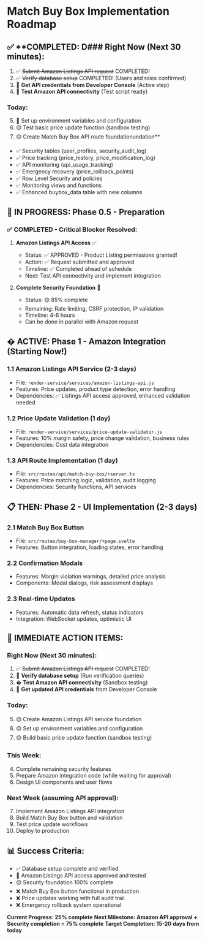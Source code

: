 # Match Buy Box Implementation Roadmap

## ✅ **COMPLETED: D### **Right Now (Next 30 minutes):**
1. ✅ ~~Submit Amazon Listings API request~~ COMPLETED!
2. ✅ ~~Verify database setup~~ COMPLETED! (Users and roles confirmed)
3. 🔄 **Get API credentials from Developer Console** (Active step)
4. 🔄 **Test Amazon API connectivity** (Test script ready)

### **Today:**
5. 🔄 Set up environment variables and configuration
6. 🟡 Test basic price update function (sandbox testing)
7. 🟡 Create Match Buy Box API route foundationundation**
- ✅ Security tables (user_profiles, security_audit_log)
- ✅ Price tracking (price_history, price_modification_log)  
- ✅ API monitoring (api_usage_tracking)
- ✅ Emergency recovery (price_rollback_points)
- ✅ Row Level Security and policies
- ✅ Monitoring views and functions
- ✅ Enhanced buybox_data table with new columns

## 🔄 **IN PROGRESS: Phase 0.5 - Preparation**

### **✅ COMPLETED - Critical Blocker Resolved:**
1. **Amazon Listings API Access** ✅
   - Status: ✅ APPROVED - Product Listing permissions granted!
   - Action: ✅ Request submitted and approved
   - Timeline: ✅ Completed ahead of schedule
   - Next: Test API connectivity and implement integration

2. **Complete Security Foundation** 🔐
   - Status: 🟡 85% complete
   - Remaining: Rate limiting, CSRF protection, IP validation
   - Timeline: 4-6 hours
   - Can be done in parallel with Amazon request

## � **ACTIVE: Phase 1 - Amazon Integration** (Starting Now!)

### **1.1 Amazon Listings API Service** (2-3 days)
- File: `render-service/services/amazon-listings-api.js`
- Features: Price updates, product type detection, error handling
- Dependencies: ✅ Listings API access approved, enhanced validation needed

### **1.2 Price Update Validation** (1 day)  
- File: `render-service/services/price-update-validator.js`
- Features: 10% margin safety, price change validation, business rules
- Dependencies: Cost data integration

### **1.3 API Route Implementation** (1 day)
- File: `src/routes/api/match-buy-box/+server.ts`
- Features: Price matching logic, validation, audit logging
- Dependencies: Security functions, API services

## 📋 **THEN: Phase 2 - UI Implementation** (2-3 days)

### **2.1 Match Buy Box Button** 
- File: `src/routes/buy-box-manager/+page.svelte`
- Features: Button integration, loading states, error handling

### **2.2 Confirmation Modals**
- Features: Margin violation warnings, detailed price analysis
- Components: Modal dialogs, risk assessment displays

### **2.3 Real-time Updates**
- Features: Automatic data refresh, status indicators
- Integration: WebSocket updates, optimistic UI

## 🎯 **IMMEDIATE ACTION ITEMS:**

### **Right Now (Next 30 minutes):**
1. ✅ ~~Submit Amazon Listings API request~~ COMPLETED!
2. 🔄 **Verify database setup** (Run verification queries)
3. � **Test Amazon API connectivity** (Sandbox testing)
4. 🔄 **Get updated API credentials** from Developer Console

### **Today:**
5. 🟡 Create Amazon Listings API service foundation
6. 🟡 Set up environment variables and configuration
7. 🟡 Build basic price update function (sandbox testing)

### **This Week:**
4. Complete remaining security features
5. Prepare Amazon integration code (while waiting for approval)
6. Design UI components and user flows

### **Next Week (assuming API approval):**
7. Implement Amazon Listings API integration  
8. Build Match Buy Box button and validation
9. Test price update workflows
10. Deploy to production

## 📊 **Success Criteria:**
- ✅ Database setup complete and verified
- 🔴 Amazon Listings API access approved and tested
- 🟡 Security foundation 100% complete
- ❌ Match Buy Box button functional in production
- ❌ Price updates working with full audit trail
- ❌ Emergency rollback system operational

**Current Progress: 25% complete**
**Next Milestone: Amazon API approval + Security completion = 75% complete**
**Target Completion: 15-20 days from today**
